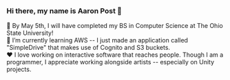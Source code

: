 ### Hi there, my name is Aaron Post 👋   
🔭 By May 5th, I will have completed my BS in Computer Science at The Ohio State University!   
🌱 I’m currently learning AWS -- I just made an application called "SimpleDrive" that makes use of Cognito and S3 buckets.   
❤️ I love working on interactive software that reaches people. Though I am a programmer, I appreciate working alongside artists -- especially on Unity projects.

